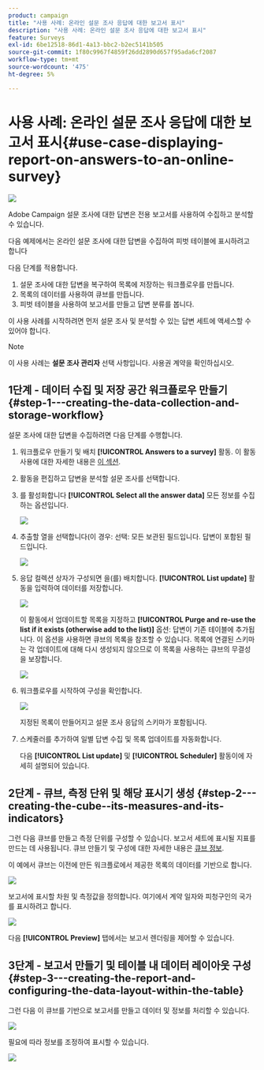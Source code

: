 ```yaml
---
product: campaign
title: "사용 사례: 온라인 설문 조사 응답에 대한 보고서 표시"
description: "사용 사례: 온라인 설문 조사 응답에 대한 보고서 표시"
feature: Surveys
exl-id: 6be12518-86d1-4a13-bbc2-b2ec5141b505
source-git-commit: 1f80c9967f4859f26dd2890d657f95ada6cf2087
workflow-type: tm+mt
source-wordcount: '475'
ht-degree: 5%

---
```


# 사용 사례: 온라인 설문 조사 응답에 대한 보고서 표시{#use-case-displaying-report-on-answers-to-an-online-survey}

![](../../assets/common.svg)

Adobe Campaign 설문 조사에 대한 답변은 전용 보고서를 사용하여 수집하고 분석할 수 있습니다.

다음 예제에서는 온라인 설문 조사에 대한 답변을 수집하여 피벗 테이블에 표시하려고 합니다

다음 단계를 적용합니다.

1. 설문 조사에 대한 답변을 복구하여 목록에 저장하는 워크플로우를 만듭니다.
1. 목록의 데이터를 사용하여 큐브를 만듭니다.
1. 피벗 테이블을 사용하여 보고서를 만들고 답변 분류를 봅니다.

이 사용 사례를 시작하려면 먼저 설문 조사 및 분석할 수 있는 답변 세트에 액세스할 수 있어야 합니다.

>[!NOTE]
>
>이 사용 사례는 **설문 조사 관리자** 선택 사항입니다. 사용권 계약을 확인하십시오.

## 1단계 - 데이터 수집 및 저장 공간 워크플로우 만들기 {#step-1---creating-the-data-collection-and-storage-workflow}

설문 조사에 대한 답변을 수집하려면 다음 단계를 수행합니다.

1. 워크플로우 만들기 및 배치 **[!UICONTROL Answers to a survey]** 활동. 이 활동 사용에 대한 자세한 내용은 [이 섹션](../../surveys/using/publish--track-and-use-collected-data.md#using-the-collected-data).
1. 활동을 편집하고 답변을 분석할 설문 조사를 선택합니다.
1. 를 활성화합니다 **[!UICONTROL Select all the answer data]** 모든 정보를 수집하는 옵션입니다.

   ![](assets/reporting_usecase_1_01.png)

1. 추출할 열을 선택합니다(이 경우: 선택: 모든 보관된 필드입니다. 답변이 포함된 필드입니다.

   ![](assets/reporting_usecase_1_02.png)

1. 응답 컬렉션 상자가 구성되면 을(를) 배치합니다. **[!UICONTROL List update]** 활동을 입력하여 데이터를 저장합니다.

   ![](assets/reporting_usecase_1_04.png)

   이 활동에서 업데이트할 목록을 지정하고 **[!UICONTROL Purge and re-use the list if it exists (otherwise add to the list)]** 옵션: 답변이 기존 테이블에 추가됩니다. 이 옵션을 사용하면 큐브의 목록을 참조할 수 있습니다. 목록에 연결된 스키마는 각 업데이트에 대해 다시 생성되지 않으므로 이 목록을 사용하는 큐브의 무결성을 보장합니다.

   ![](assets/reporting_usecase_1_03.png)

1. 워크플로우를 시작하여 구성을 확인합니다.

   ![](assets/reporting_usecase_1_05.png)

   지정된 목록이 만들어지고 설문 조사 응답의 스키마가 포함됩니다.

1. 스케줄러를 추가하여 일별 답변 수집 및 목록 업데이트를 자동화합니다.

   다음 **[!UICONTROL List update]** 및 **[!UICONTROL Scheduler]** 활동이에 자세히 설명되어 있습니다.

## 2단계 - 큐브, 측정 단위 및 해당 표시기 생성 {#step-2---creating-the-cube--its-measures-and-its-indicators}

그런 다음 큐브를 만들고 측정 단위를 구성할 수 있습니다. 보고서 세트에 표시될 지표를 만드는 데 사용됩니다. 큐브 만들기 및 구성에 대한 자세한 내용은 [큐브 정보](../../reporting/using/ac-cubes.md).

이 예에서 큐브는 이전에 만든 워크플로에서 제공한 목록의 데이터를 기반으로 합니다.

![](assets/reporting_usecase_2_01.png)

보고서에 표시할 차원 및 측정값을 정의합니다. 여기에서 계약 일자와 피청구인의 국가를 표시하려고 합니다.

![](assets/reporting_usecase_2_02.png)

다음 **[!UICONTROL Preview]** 탭에서는 보고서 렌더링을 제어할 수 있습니다.

## 3단계 - 보고서 만들기 및 테이블 내 데이터 레이아웃 구성 {#step-3---creating-the-report-and-configuring-the-data-layout-within-the-table}

그런 다음 이 큐브를 기반으로 보고서를 만들고 데이터 및 정보를 처리할 수 있습니다.

![](assets/reporting_usecase_3_01.png)

필요에 따라 정보를 조정하여 표시할 수 있습니다.

![](assets/reporting_usecase_3_02.png)
